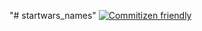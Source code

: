"# startwars_names" 
[![Commitizen friendly](https://img.shields.io/badge/commitizen-friendly-brightgreen.svg)](http://commitizen.github.io/cz-cli/)
